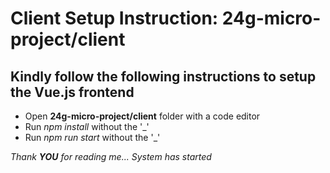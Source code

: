 # Client Setup Instruction: 24g-micro-project/client

## Kindly follow the following instructions to setup the Vue.js frontend
* Open **24g-micro-project/client** folder with a code editor
* Run _npm install_ without the '_'
* Run _npm run start_ without the '_'

_Thank **YOU** for reading me... System has started_